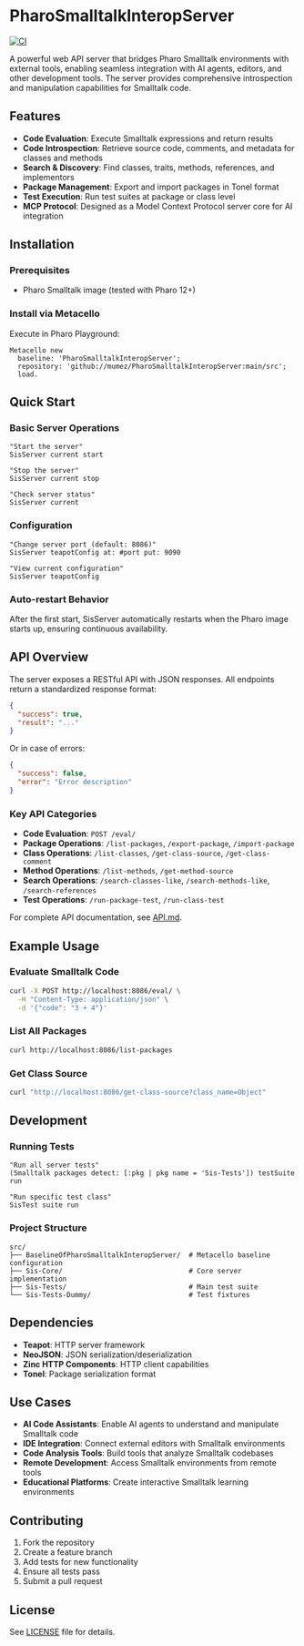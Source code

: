 # PharoSmalltalkInteropServer

[![CI](https://github.com/mumez/PharoSmalltalkInteropServer/actions/workflows/main.yml/badge.svg)](https://github.com/mumez/PharoSmalltalkInteropServer/actions/workflows/main.yml)

A powerful web API server that bridges Pharo Smalltalk environments with external tools, enabling seamless integration with AI agents, editors, and other development tools. The server provides comprehensive introspection and manipulation capabilities for Smalltalk code.

## Features

- **Code Evaluation**: Execute Smalltalk expressions and return results
- **Code Introspection**: Retrieve source code, comments, and metadata for classes and methods
- **Search & Discovery**: Find classes, traits, methods, references, and implementors
- **Package Management**: Export and import packages in Tonel format
- **Test Execution**: Run test suites at package or class level
- **MCP Protocol**: Designed as a Model Context Protocol server core for AI integration

## Installation

### Prerequisites
- Pharo Smalltalk image (tested with Pharo 12+)

### Install via Metacello
Execute in Pharo Playground:

```Smalltalk
Metacello new
  baseline: 'PharoSmalltalkInteropServer';
  repository: 'github://mumez/PharoSmalltalkInteropServer:main/src';
  load.
```

## Quick Start

### Basic Server Operations

```Smalltalk
"Start the server"
SisServer current start

"Stop the server"
SisServer current stop

"Check server status"
SisServer current
```

### Configuration

```Smalltalk
"Change server port (default: 8086)"
SisServer teapotConfig at: #port put: 9090

"View current configuration"
SisServer teapotConfig
```

### Auto-restart Behavior
After the first start, SisServer automatically restarts when the Pharo image starts up, ensuring continuous availability.

## API Overview

The server exposes a RESTful API with JSON responses. All endpoints return a standardized response format:

```json
{
  "success": true,
  "result": "..."
}
```

Or in case of errors:

```json
{
  "success": false,
  "error": "Error description"
}
```

### Key API Categories

- **Code Evaluation**: `POST /eval/`
- **Package Operations**: `/list-packages`, `/export-package`, `/import-package`
- **Class Operations**: `/list-classes`, `/get-class-source`, `/get-class-comment`
- **Method Operations**: `/list-methods`, `/get-method-source`
- **Search Operations**: `/search-classes-like`, `/search-methods-like`, `/search-references`
- **Test Operations**: `/run-package-test`, `/run-class-test`

For complete API documentation, see [API.md](API.md).

## Example Usage

### Evaluate Smalltalk Code
```bash
curl -X POST http://localhost:8086/eval/ \
  -H "Content-Type: application/json" \
  -d '{"code": "3 + 4"}'
```

### List All Packages
```bash
curl http://localhost:8086/list-packages
```

### Get Class Source
```bash
curl "http://localhost:8086/get-class-source?class_name=Object"
```

## Development

### Running Tests
```Smalltalk
"Run all server tests"
(Smalltalk packages detect: [:pkg | pkg name = 'Sis-Tests']) testSuite run

"Run specific test class"
SisTest suite run
```

### Project Structure
```
src/
├── BaselineOfPharoSmalltalkInteropServer/  # Metacello baseline configuration
├── Sis-Core/                               # Core server implementation
├── Sis-Tests/                              # Main test suite
└── Sis-Tests-Dummy/                        # Test fixtures
```

## Dependencies

- **Teapot**: HTTP server framework
- **NeoJSON**: JSON serialization/deserialization
- **Zinc HTTP Components**: HTTP client capabilities
- **Tonel**: Package serialization format

## Use Cases

- **AI Code Assistants**: Enable AI agents to understand and manipulate Smalltalk code
- **IDE Integration**: Connect external editors with Smalltalk environments
- **Code Analysis Tools**: Build tools that analyze Smalltalk codebases
- **Remote Development**: Access Smalltalk environments from remote tools
- **Educational Platforms**: Create interactive Smalltalk learning environments

## Contributing

1. Fork the repository
2. Create a feature branch
3. Add tests for new functionality
4. Ensure all tests pass
5. Submit a pull request

## License

See [LICENSE](LICENSE) file for details.
